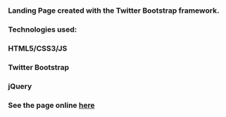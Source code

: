 
### Landing Page created with the Twitter Bootstrap framework.
###

### Technologies used:
###
### HTML5/CSS3/JS
### Twitter Bootstrap
### jQuery

### See the page online [here](http://iurianu.phpnet.us/green/index.html)
